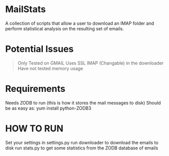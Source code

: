 MailStats
=========

A collection of scripts that allow a user to download an IMAP folder and perform statistical analysis on the resulting set of emails.


Potential Issues
================

> Only Tested on GMAIL
> Uses SSL IMAP (Changable) in the downloader
> Have not tested memory usage


Requirements
============
Needs ZODB to run (this is how it stores the mail messages to disk)
Should be as easy as:
    yum install python-ZODB3


HOW TO RUN
==========

Set your settings in settings.py
run downloader to download the emails to disk
run stats.py to get some statistics from the ZODB database of emails
